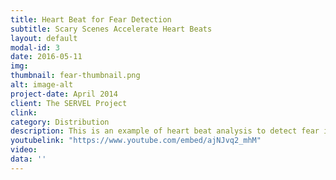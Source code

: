 ```yaml
---
title: Heart Beat for Fear Detection
subtitle: Scary Scenes Accelerate Heart Beats
layout: default
modal-id: 3
date: 2016-05-11
img: 
thumbnail: fear-thumbnail.png
alt: image-alt
project-date: April 2014
client: The SERVEL Project
clink: 
category: Distribution
description: This is an example of heart beat analysis to detect fear in video scenes. The dataset was recorded "at home" while watching the Shinning movie. The viewer is afraid by this particular scene. This is precisely measured by the heart beat-per-minute acceleration (shown in green, top-left corner).
youtubelink: "https://www.youtube.com/embed/ajNJvq2_mhM"
video: 
data: ''
---
```

